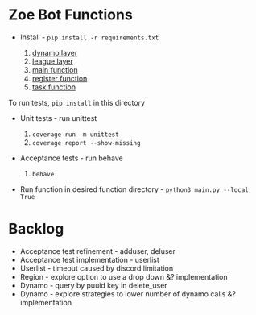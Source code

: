 # Zoe Bot Functions

- Install - `pip install -r requirements.txt`

  1. [dynamo layer](src/layers/dynamo)
  2. [league layer](src/layers/league)
  3. [main function](src/main)
  4. [register function](src/register)
  5. [task function](src/task)

To run tests, `pip install` in this directory

- Unit tests - run unittest

  1. `coverage run -m unittest`
  2. `coverage report --show-missing`

- Acceptance tests - run behave

  1. `behave`

- Run function in desired function directory - `python3 main.py --local True`

# Backlog

- Acceptance test refinement - adduser, deluser
- Acceptance test implementation - userlist
- Userlist - timeout caused by discord limitation
- Region - explore option to use a drop down &? implementation
- Dynamo - query by puuid key in delete_user
- Dynamo - explore strategies to lower number of dynamo calls &? implementation
